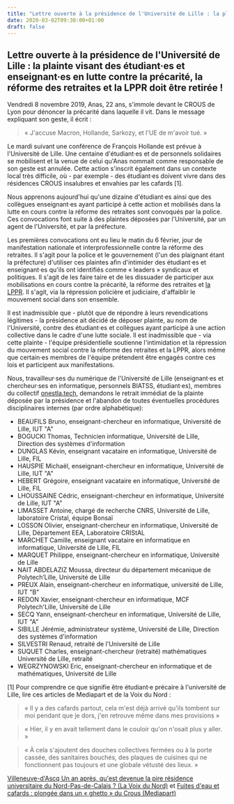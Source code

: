 ```yaml
---
title: "Lettre ouverte à la présidence de l'Université de Lille : la plainte visant des étudiant·es et enseignant·es en lutte contre la précarité, la réforme des retraites et la LPPR doit être retirée !"
date: 2020-03-02T09:30:00+01:00  
draft: false
---
```

## Lettre ouverte à la présidence de l'Université de Lille : la plainte visant des étudiant·es et enseignant·es en lutte contre la précarité, la réforme des retraites et la LPPR doit être retirée !

Vendredi 8 novembre 2019, Anas, 22 ans, s'immole devant le CROUS de Lyon pour dénoncer la précarité dans laquelle il vit. Dans le message expliquant son geste, il écrit :

> « J'accuse Macron, Hollande, Sarkozy, et l'UE de m'avoir tué. »

Le mardi suivant une conférence de François Hollande est prévue à l'Université de Lille. Une centaine d'étudiant·es et de personnels solidaires se mobilisent et la venue de celui qu'Anas nommait comme responsable de son geste est annulée. Cette action s'inscrit également dans un contexte local très difficile, où - par exemple - des étudiant·es doivent vivre dans des résidences CROUS insalubres et envahies par les cafards [1].

Nous apprenons aujourd'hui qu'une dizaine d'étudiant·es ainsi que des collègues enseignant·es ayant participé à cette action et mobilisés dans la lutte en cours contre la réforme des retraites sont convoqués par la police.
Ces convocations font suite à des plaintes déposées par l'Université, par un agent de l'Université, et par la préfecture.

Les premières convocations ont eu lieu le matin du 6 février, jour de manifestation nationale et interprofessionnelle contre la réforme des retraites.
Il s'agit pour la police et le gouvernement (l'un des plaignant étant la préfecture) d'utiliser ces plaintes afin d'intimider des étudiant·es et enseignant·es qu'ils ont identifiés comme « leaders » syndicaux et politiques. Il s'agit de les faire taire et de les dissuader de participer aux mobilisations en cours contre la précarité, la réforme des retraites et [la LPPR](https://www.mediapart.fr/journal/france/230120/mobilisation-dans-les-labos-les-raisons-de-la-colere). Il s'agit, via la répression policière et judiciaire, d'affaiblir le mouvement social dans son ensemble.

Il est inadmissible que - plutôt que de répondre à leurs revendications légitimes - la présidence ait décidé de déposer plainte, au nom de l'Université, contre des étudiant·es et collègues ayant participé à une action collective dans le cadre d'une lutte sociale. Il est inadmissible que - via cette plainte - l'équipe présidentielle soutienne l'intimidation et la répression du mouvement social contre la réforme des retraites et la LPPR, alors même que certain·es membres de l'équipe prétendent être engagés contre ces lois et participent aux manifestations.

Nous, travailleur·ses du numérique de l'Université de Lille (enseignant·es et chercheur·ses en informatique, personnels BIATSS, étudiant·es), membres du collectif [onestla.tech](https://onestla.tech), demandons le retrait immédiat de la plainte déposée par la présidence et l'abandon de toutes éventuelles procédures disciplinaires internes (par ordre alphabétique):

* BEAUFILS Bruno, enseignant-chercheur en informatique, Université de Lille, IUT "A"
* BOGUCKI Thomas, Technicien informatique, Université de Lille, Direction des systèmes d'information
* DUNGLAS Kévin, enseignant vacataire en informatique, Université de Lille, FIL
* HAUSPIE Michaël, enseignant-chercheur en informatique, Université de Lille, IUT "A"
* HEBERT Grégoire, enseignant vacataire en informatique, Université de Lille, FIL
* LHOUSSAINE Cédric, enseignant-chercheur en informatique, Université de Lille, IUT "A"
* LIMASSET Antoine, chargé de recherche CNRS, Université de Lille, laboratoire Cristal, équipe Bonsaï
* LOSSON Olivier, enseignant-chercheur en informatique, Université de Lille, Département EEA, Laboratoire CRIStAL
* MARCHET Camille, enseignant vacataire en informatique en informatique, Université de Lille, FIL
* MARQUET Philippe, enseignant-chercheur en informatique, Université de Lille
* NAIT ABDELAZIZ Moussa, directeur du département mécanique de Polytech’Lille, Université de Lille
* PREUX Alain, enseignant-chercheur en informatique, université de Lille, IUT "B"
* REDON Xavier, enseignant-chercheur en informatique, MCF Polytech'Lille, Université de Lille
* SECQ Yann, enseignant-chercheur en informatique, Université de Lille, IUT "A"
* SIBILLE Jérémie, administrateur système, Université de Lille, Direction des systèmes d'information
* SILVESTRI Renaud, retraité de l'Université de Lille
* SUQUET Charles, enseignant-chercheur (retraité) mathématiques Université de Lille, retraité
* WEGRZYNOWSKI Eric, enseignant-chercheur en informatique et de mathématiques, Université de Lille

[1] Pour comprendre ce que signifie être étudiant·e précaire à l'université de Lille, lire ces articles de Mediapart et de la Voix du Nord :

> « Il y a des cafards partout, cela m'est déjà arrivé qu'ils tombent sur moi pendant que je dors, j'en retrouve même dans mes provisions »

> « Hier, il y en avait tellement dans le couloir qu'on n'osait plus y aller. » 

> « À cela s'ajoutent des douches collectives fermées ou à la porte cassée, des sanitaires bouchés, des plaques de cuisines qui ne fonctionnent pas toujours et une globale vétusté des lieux. »

[Villeneuve-d'Ascq Un an après, qu'est devenue la pire résidence universitaire du Nord-Pas-de-Calais ? (La Voix du Nord)](https://www.lavoixdunord.fr/530523/article/2019-01-31/un-apres-qu-est-devenue-la-pire-residence-universitaire-du-nord-pas-de-calais) et [Fuites d'eau et cafards : plongée dans un « ghetto » du Crous (Mediapart)](https://www.mediapart.fr/journal/france/030220/fuites-d-eau-et-cafards-plongee-dans-un-ghetto-du-crous)
